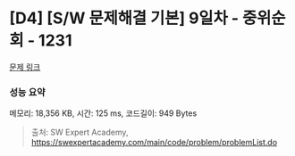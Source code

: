 # [D4] [S/W 문제해결 기본] 9일차 - 중위순회 - 1231 

[문제 링크](https://swexpertacademy.com/main/code/problem/problemDetail.do?contestProbId=AV140YnqAIECFAYD) 

### 성능 요약

메모리: 18,356 KB, 시간: 125 ms, 코드길이: 949 Bytes



> 출처: SW Expert Academy, https://swexpertacademy.com/main/code/problem/problemList.do